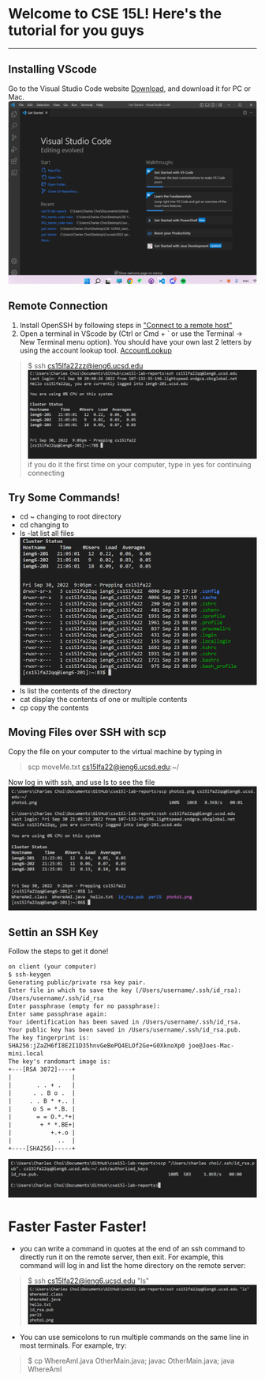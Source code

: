 # Welcome to CSE 15L! Here's the tutorial for you guys
---
## Installing VScode
Go to the Visual Studio Code website [Download](https://code.visualstudio.com/), and download it for PC or Mac.
![Image](VScodeImage.png)

## Remote Connection
1. Install OpenSSH by following steps in ["Connect to a remote host"](https://code.visualstudio.com/docs/remote/ssh#_connect-to-a-remote-host)
2. Open a terminal in VScode by (Ctrl or Cmd + ` or use the Terminal -> New Terminal menu option). You should have your own last 2 letters by using the account lookup tool. [AccountLookup](https://sdacs.ucsd.edu/~icc/index.php)
>$ ssh cs15lfa22zz@ieng6.ucsd.edu
![Image](remoteConnect1.png)
>if you do it the first time on your computer, type in yes for continuing connecting

## Try Some Commands!
* cd ~
changing to root directory
* cd
changing to 
* ls -lat
list all files
![Image](tryCommands.png)
* ls <directory>
list the contents of the directory
* cat
display the contents of one or multiple contents
* cp
copy the contents

## Moving Files over SSH with scp
Copy the file on your computer to the virtual machine by typing in
> scp moveMe.txt cs15lfa22@ieng6.ucsd.edu:~/

Now log in with ssh, and use ls to see the file
![Image](ssh.png)

## Settin an SSH Key
Follow the steps to get it done!
``` 
on client (your computer)
$ ssh-keygen
Generating public/private rsa key pair.
Enter file in which to save the key (/Users/username/.ssh/id_rsa): /Users/username/.ssh/id_rsa
Enter passphrase (empty for no passphrase): 
Enter same passphrase again: 
Your identification has been saved in /Users/username/.ssh/id_rsa.
Your public key has been saved in /Users/username/.ssh/id_rsa.pub.
The key fingerprint is:
SHA256:jZaZH6fI8E2I1D35hnvGeBePQ4ELOf2Ge+G0XknoXp0 joe@Joes-Mac-mini.local
The key's randomart image is:
+---[RSA 3072]----+
|                 |
|       . . + .   |
|      . . B o .  |
|     . . B * +.. |
|      o S = *.B. |
|       = = O.*.*+|
|        + * *.BE+|
|           +.+.o |
|             ..  |
+----[SHA256]-----+
```
![Image](keys.png)

# Faster Faster Faster!
* you can write a command in quotes at the end of an ssh command to directly run it on the remote server, then exit. For example, this command will log in and list the home directory on the remote server:
> $ ssh cs15lfa22@ieng6.ucsd.edu "ls"
![Image](faster1.png)
* You can use semicolons to run multiple commands on the same line in most terminals. For example, try:
> $ cp WhereAmI.java OtherMain.java; javac OtherMain.java; java WhereAmI